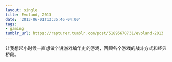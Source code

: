 ```yaml
---
layout: single
title: Evoland, 2013
date: '2013-06-01T13:35:46-04:00'
tags:
- gaming
tumblr_url: https://rapturer.tumblr.com/post/51895670731/evoland-2013
---
```

让我想起小时候一直想做个讲游戏编年史的游戏，回顾各个游戏的战斗方式和经典桥段。

